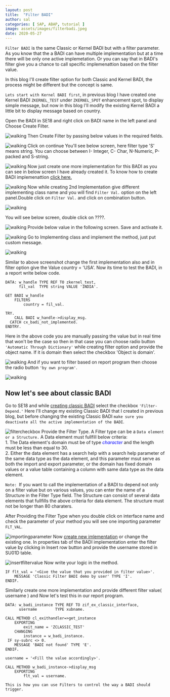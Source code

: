 ```yaml
---
layout: post
title:  "Filter BADI"
author: sal
categories: [ SAP, ABAP, tutorial ]
image: assets/images/filterbadi.jpeg
date: 2020-05-27
---
```

`Filter BADI` is the same Classic or Kernel BADI but with a filter parameter. As you know that the a BADI can have multiple implementation but at a time there will be only one active implemetation. Or you can say that in BADI's filter give you a chance to call specific implemenattion based on the filter value.

In this blog I'll create filter option for both Classic and Kernel BADI, the process might be different but the concept is same.

`Lets start with Kernel BADI first`, in previous blog I have created one Kernel BADI `ZKERNEL_TEST` under `ZKERNEL_SPOT` enhancement spot, to display simple message, but now in this blog I'll modify the existing Kernel BADI a little bit to display message based on country. 

Open the BADI in SE18 and right click on BADI name in the left panel and Choose Create Filter.

![walking](https://lh3.googleusercontent.com/pw/ACtC-3cE57w_AoRBNOW2f38B1Yf_sfA42ZGokdsahYshlRCX5oc7KQ7ruhMgzmw6ngm-fZe3r-SPvrnOJoS921FHhzMwBXVYS5rdXDgSbG7qZ2f9WZRdTbYxrJwgs42PlX95DGcy6Z4cuCP9iZ-6IrV1Kntc=w1098-h520-no?authuser=0)
Then Create Filter by passing below values in the required fields.

![walking](https://lh3.googleusercontent.com/pw/ACtC-3cfEklf-W2Mfny1xDWzsqAVCCrH86zrFvKX3xJm9xIKAj0YXCav2sTQ2KRyYtogfUGdYOwoXjOZCGr5EqEnjnCssZ35OpQNwYN9jlOdIQaQQjCnU3lpy-iIRPoA5-O_DYHywGUEMgjjzgYnTs02Z1xj=w1302-h608-no?authuser=0)
Click on continue You'll see below screen, here filter type 'S' means string. You can choose between I- Integer, C- Char, N-Numeric, P-packed and S-string.

![walking](https://lh3.googleusercontent.com/pw/ACtC-3eT_XKNSFpO3dg1MuhvPXzSKpzYip6L_Yy68NjGQJqdmYoLrISvkib7DgCDzvp8Uf3wPILbET_pM1Dumg5m72QGi-ipxzKE1eTNSzETSS4N0hFumy409FiT4kyKw4R-FykvnMW_ZOhU5SD3kbgnRkwQ=w1414-h430-no?authuser=0)
Now just create one more implementation for this BADI as you can see in below screen I have already created it. To know how to create BADI implemenattion <a href="/badi-definition#implementation">click here.</a>

![walking](https://lh3.googleusercontent.com/pw/ACtC-3enzOvMesfU-SKN4syBAN6xfz1XLo-raPiKhqOG7Q7yl8YqMmPM3Jy_KG9OpGYmrBZg6f47oFWpyt_zFJSXcr2LaO_Lbn0xC8_p4ty_sP6Hz2KXBSCSuov1xGMB150oS4pB5e9iuVg3294lHMCbThk5=w1294-h648-no?authuser=0)
Now while creating 2nd Implementation give different implementing class name and you will find `Filter Val.` option on the left panel.Double click on `Filter Val.` and click on combination button.

![walking](https://lh3.googleusercontent.com/pw/ACtC-3d3HaSEZ4pysRGRmGSc2W2bCaUBM5XuzapSPnKr5J7nzdk8T1Ozxe1dSJAFB7PbpXt6a9SixhLqaPzdhrIteRlnEqhPw6ZchJLmbr5kIEYNWtrZYqWdsbUy-2iLQzHlg6VhzM3flXM2OscaFvZD_GnZ=w192-h44-no?authuser=0)

You will see below screen, double click on ????.

![walking](https://lh3.googleusercontent.com/pw/ACtC-3fvQgntaxA-DM8KTTOo8b_hirqNnqYXkvozEtVV7rSbfzmOy-gp_gZV-TCh03PmM2t5_gOkjkGF-fF61qbAwnP8-XoyBa2SoLex7ioOJhkJnAJGn7Y0kFX8p8cZ3CEExJad8jTjk9uPwj8SSjuIzmf5=w1440-h187-no?authuser=0)
Provide below value in the following screen. Save and activate it.

![walking](https://lh3.googleusercontent.com/pw/ACtC-3dQBzKRRHX4ZkRmTtd4uFAV30wXucsO4R10nzmLiNaxQDD5bBG0TOiW7ZRvFLvKnETpsW-mXWiUeS41cFF_u976CjAmXet3nNBRFz08cnDo4ypQzTdnmQ6d8vA30naDWJ-I2tHfQdlmf958sZM52bO_=w1034-h522-no?authuser=0)
Go to Implementing class and implement the method, just put custom message.

![walking](https://lh3.googleusercontent.com/pw/ACtC-3dRU_IE1lHrmLjYrwd6nCdVA9GaKMSSnCb6oJ77YMcNx9ffFNiPtqY8r_MllM4529-CcjzIO31NwpaXKeBgAMJ4hb5qYfdhYELa9nv23lAg39a2mXkiYWZ1HHdHlvjBUKVSltgUVHGAOU9pnN0Sn79r=w1104-h226-no?authuser=0)

Similar to above screenshot change the first implementation also and in filter option give the Value country = 'USA'.
Now its time to test the BADI, in a report write below code.

```
DATA: w_handle TYPE REF TO zkernel_test,
      fil_val  TYPE string VALUE 'INDIA'.

GET BADI w_handle
    FILTERS
        country = fil_val.

TRY.
    CALL BADI w_handle->display_msg.
  CATCH cx_badi_not_implemented.
ENDTRY.
```

Here in the above code you are manually passing the value but in real time that won't be the case so then in that case you can choose radio button `'Automatic Through Dictionary'` while creating filter option and provide the object name. If it is domain then select the checkbox 'Object is domain'.

![walking](https://lh3.googleusercontent.com/pw/ACtC-3dOvZ8BniDxYHNZhQ_zgcGPqL1wwotpMcgl_wAbRtYg783DLb3-GtfuN1mNzeGsg0LLh9h8du4Rxql-I561fsGmGSRViGRIgmklWarOK1kXNOR-yduuMsl4ngPbOCzRqPsLkYeN2RR82UIYU_luQiqb=w1258-h250-no?authuser=0)
And if you want to filter based on report program then choose the radio button `'by own program'`.

![walking](https://lh3.googleusercontent.com/pw/ACtC-3ecfuAYQNQ-JW6QSaHXHQBi-cjHSmC-IVcozqeuaww3jADqBV2S_a5Dt3o1S_a_S5HQhWJa31q2B5HcphBZI9KyEDwPr_Pf6iyhk0XSr1HsxSQ8uaNVqjWRNcK200699eIIes0lzUX0V82DtsdINCFM=w1238-h254-no?authuser=0)

## Now let's see about classic BADI

Go to SE18 and while <a href="/kernel-vs-classic-badi#classic">creating classic BADI</a> select the checkbox `'Filter-Depend.'` Here I'll change my existing Classic BADI that I created in previous blog, but before changing the existing Classic BADI `make sure you deactivate all the active implementation of the BADI`. 

![filtercheckbox](https://lh3.googleusercontent.com/pw/ACtC-3fEPBOAdINzGxjEAMM0d6aobVXwbahEQXJTbdp0bZPQAXIVJeFK4u6dZZTyGFpzFx4x0fyKy9K3w69kcfDpmwkygnFVmpICqDEZVe2XTMdYeT43Ay8z_-RfczpY6nvFNzB3ISxXp3_k-wQn2Xn3mPrY=w1328-h788-no?authuser=0)
Provide the Filter Type. A Filter type can be a `Data element or a Structure.` A Data element must fullfill below criteria:
<br>1. The Data element's domain must be of type <i style="color:blue">character</i> and the length must be less than equal to 30.
<br>2. Either the data element has a search help with a search help parameter of the same data type as the data element, and this parameter msut serve as both the import and export parameter, or the domain has fixed domain values or a value table containing a column with same data type as the data element.

`Note: `If you want to call the implementation of a BADI to depend not only on a filter value but on various values, you can enter the name of a Structure in the Filter Type field. The Structure can consist of several data elements that fullfills the above criteria for data element. The structure must not be longer than 80 charaters.

After Providing the Filter Type when you double click on interface name and check the parameter of your method you will see one importing parameter `FLT_VAL`.

![importingparameter](https://lh3.googleusercontent.com/pw/ACtC-3fJreEDb9sAqwoX6QQx_3E9yTzeQEvmcaKg6NdHpcF4AeKsntFl0W2bsFwPcoOU8ghJOffUVH8kv6gZPfjOOHOzmh5jEJyf_nX41o7szrzRy6d8MR6iyBDRphARN8BcyLtO0EGs5fSFZy3YgQP2nwLc=w1306-h328-no?authuser=0)
Now <a href="/kernel-vs-classic-badi#classic_imp">create new imlementation</a> or change the existing one.
In properties tab of the BADI implementation enter the filter value by clicking in Insert row button and provide the username stored in SU01D table.

![insertfiltervalue](https://lh3.googleusercontent.com/pw/ACtC-3dsJnUDtOJ2eMmzVCFFDX7UpBEJ2KkzN9jSJ-UJmRvCO_npaRhPj0_JMZddrEmKDqnxM_ykNxongSzZYsqUonYURO1_GV4AozC01hhd2dZn7YuNRnMjXBnGRoCJLZsYps_Bu4wHUDro4vL-6z5045-c=w961-h788-no?authuser=0)
Now write your logic in the method. 

```
IF flt_val = '<Give the value that you provided in filter value>'.
    MESSAGE 'Classic Filter BADI demo by user' TYPE 'I'.
ENDIF.
```
Similarly create one more implementation and provide different filter value( username ) and Now let's test this in our report program.

```
DATA: w_badi_instance TYPE REF TO zif_ex_classic_interface,
      username        TYPE xubname.

CALL METHOD cl_exithandler=>get_instance
    EXPORTING
        exit_name = 'ZCLASSIC_TEST'
    CHANGING
        instance = w_badi_instance.
 IF sy-subrc <> 0.
    MESSAGE 'BADI not found' TYPE 'E'.
ENDIF.

username = '<Fill the value accordingly>'.

CALL METHOD w_badi_instance->display_msg
    EXPORTING
        flt_val = username.
```

`This is how you can use Filters to control the way a BADI should trigger.`
